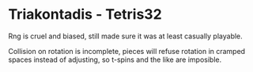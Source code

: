 # Triakontadis - Tetris32

Rng is cruel and biased, still made sure it was at least casually playable.

Collision on rotation is incomplete, pieces will refuse rotation in cramped spaces instead of adjusting, so t-spins and the like are imposible.
